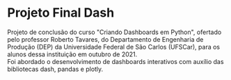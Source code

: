 # Projeto Final Dash

Projeto de conclusão do curso "Criando Dashboards em Python", ofertado pelo professor Roberto Tavares, do Departamento de Engenharia de Produção (DEP) da Universidade Federal de São Carlos (UFSCar), para os alunos dessa instituição em outubro de 2021. <br>
Foi abordado o desenvolvimento de dashboards interativos com auxílio das bibliotecas dash, pandas e plotly.
